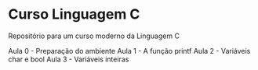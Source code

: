 # Curso Linguagem C
Repositório para um curso moderno da Linguagem C

Aula 0 - Preparação do ambiente
Aula 1 - A função printf
Aula 2 - Variáveis char e bool
Aula 3 - Variáveis inteiras
